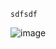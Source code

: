     sdfsdf


![image](https://github.com/jeffeuxMartin/SupraPsychTren/assets/43311603/8808dcad-c078-4c0b-9573-ed807b9f675d)
